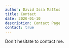 ```yaml
---
author: David Issa Mattos
title: Contact
date: 2020-01-10
description: Contact Page
contact: true
---
```


Don't hesitate to contact me.